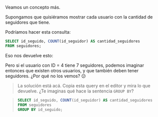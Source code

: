 Veamos un concepto más. 

Supongamos que quisiéramos mostrar cada usuario con la cantidad de seguidores que tiene. 

Podríamos hacer esta consulta:

``` sql 
SELECT id_seguido, COUNT(id_seguidor) AS cantidad_seguidores 
FROM seguidores; 
```

Eso nos devuelve esto:

<div
  class='mu-sql-table'
  data-name='resultado'
  data-columns='[{"name": "id_seguido", "pk": true, "fk": true}, "cantidad_seguidores"]'
  data-rows='[
    [4, 7]
  ]'>
</div>

Pero si el usuario con ID = 4 tiene 7 seguidores, podemos imaginar entonces que existen otros usuarios, y que también deben tener seguidores. ¿Por qué no los vemos? :confused:

> La solución está acá. Copia esta query en el editor y mira lo que devuelve. ¿Te imaginas qué hace la sentencia `GROUP BY`?

> ``` sql 
> SELECT id_seguido, COUNT(id_seguidor) AS cantidad_seguidores 
> FROM seguidores 
> GROUP BY id_seguido; 
```
